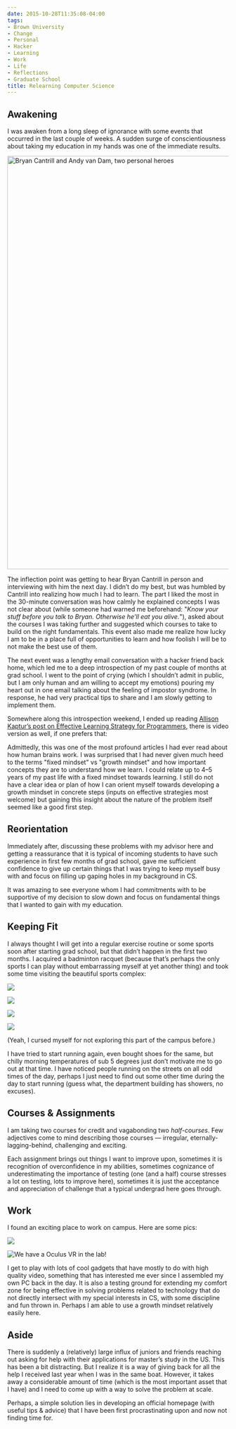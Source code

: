 ```yaml
---
date: 2015-10-28T11:35:08-04:00
tags:
- Brown University
- Change
- Personal
- Hacker
- Learning
- Work
- Life
- Reflections
- Graduate School
title: Relearning Computer Science
---
```


## Awakening

I was awaken from a long sleep of ignorance with some events that occurred in
the last couple of weeks. A sudden surge of conscientiousness about taking my
education in my hands was one of the immediate results.

<img src="/images/cantrill-van-dam.jpg" width="940" alt="Bryan Cantrill and Andy van Dam, two personal heroes" title="Bryan Cantrill and Andy van Dam, two personal heroes" />

The inflection point was getting to hear Bryan Cantrill in person and
interviewing with him the next day. I didn’t do my best, but was humbled by
Cantrill into realizing how much I had to learn. The part I liked the most in
the 30-minute conversation was how calmly he explained concepts I was not clear
about (while someone had warned me beforehand: "*Know your stuff before you talk to Bryan. Otherwise he'll eat you alive.*"), asked about the courses I was
taking further and suggested which courses to take to build on the right
fundamentals. This event also made me realize how lucky I am to be in a place
full of opportunities to learn and how foolish I will be to not make the best
use of them.

The next event was a lengthy email conversation with a hacker friend back home,
which led me to a deep introspection of my past couple of months at grad school.
I went to the point of crying (which I shouldn’t admit in public, but I am only
human and am willing to accept my emotions) pouring my heart out in one email
talking about the feeling of impostor syndrome. In response, he had very
practical tips to share and I am slowly getting to implement them.

Somewhere along this introspection weekend, I ended up reading [Allison Kaptur’s
post on Effective Learning Strategy for
Programmers](http://akaptur.com/blog/2015/10/10/effective-learning-strategies-for-programmers/),
there is video version as well, if one prefers that:

Admittedly, this was one of the most profound articles I had ever read about how
human brains work. I was surprised that I had never given much heed to the terms
"fixed mindset" vs "growth mindset" and how important concepts they are to
understand how we learn. I could relate up to 4–5 years of my past life with a
fixed mindset towards learning. I still do not have a clear idea or plan of how
I can orient myself towards developing a growth mindset in concrete steps
(inputs on effective strategies most welcome) but gaining this insight about the
nature of the problem itself seemed like a good first step.

## Reorientation

Immediately after, discussing these problems with my advisor here and getting a
reassurance that it is typical of incoming students to have such experience in
first few months of grad school, gave me sufficient confidence to give up
certain things that I was trying to keep myself busy with and focus on filling
up gaping holes in my background in CS.

It was amazing to see everyone whom I had commitments with to be supportive of
my decision to slow down and focus on fundamental things that I wanted to gain
with my education.

## Keeping Fit

I always thought I will get into a regular exercise routine or some sports soon
after starting grad school, but that didn’t happen in the first two months. I
acquired a badminton racquet (because that’s perhaps the only sports I can play
without embarrassing myself at yet another thing) and took some time visiting
the beautiful sports complex:

![](/images/ice-hockey.jpg)

![](/images/american-football.jpg)

![](/images/lacrosse.jpg)

![](/images/indomitable.jpg)

(Yeah, I cursed myself for not exploring this part of the campus before.)

I have tried to start running again, even bought shoes for the same, but chilly
morning temperatures of sub 5 degrees just don’t motivate me to go out at that
time. I have noticed people running on the streets on all odd times of the day,
perhaps I just need to find out some other time during the day to start running
(guess what, the department building has showers, no excuses).

## Courses & Assignments

I am taking two courses for credit and vagabonding two *half-courses*. Few
adjectives come to mind describing those courses — irregular,
eternally-lagging-behind, challenging and exciting.

Each assignment brings out things I want to improve upon, sometimes it is
recognition of overconfidence in my abilities, sometimes cognizance of
underestimating the importance of testing (one (and a half) course stresses a
lot on testing, lots to improve here), sometimes it is just the acceptance and
appreciation of challenge that a typical undergrad here goes through.

## Work

I found an exciting place to work on campus. Here are some pics:

![](/images/construction-cam-feed.jpg)

![We have a Oculus VR in the lab!](/images/oculus-vr.jpg "We have a Oculus VR in the lab!")

I get to play with lots of cool gadgets that have mostly to do with high quality
video, something that has interested me ever since I assembled my own PC back in
the day. It is also a testing ground for extending my comfort zone for being
effective in solving problems related to technology that do not directly
intersect with my special interests in CS, with some discipline and fun thrown
in. Perhaps I am able to use a growth mindset relatively easily here.

## Aside

There is suddenly a (relatively) large influx of juniors and friends reaching
out asking for help with their applications for master’s study in the US. This
has been a bit distracting. But I realize it is a way of giving back for all the
help I received last year when I was in the same boat. However, it takes away a
considerable amount of time (which is the most important asset that I have) and
I need to come up with a way to solve the problem at scale.

Perhaps, a simple solution lies in developing an official homepage (with useful
tips & advice) that I have been first procrastinating upon and now not finding
time for.

